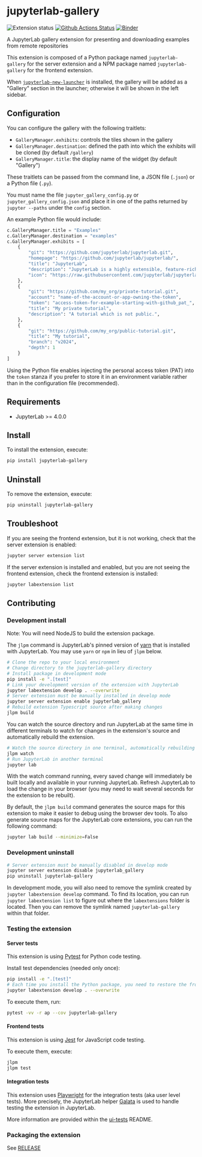 # jupyterlab-gallery

![Extension status](https://img.shields.io/badge/status-draft-critical 'Not yet working')
[![Github Actions Status](https://github.com/nebari-dev/jupyterlab-gallery/workflows/Build/badge.svg)](https://github.com/nebari-dev/jupyterlab-gallery/actions/workflows/build.yml)
[![Binder](https://mybinder.org/badge_logo.svg)](https://mybinder.org/v2/gh/nebari-dev/jupyterlab-gallery/main?urlpath=lab)

A JupyterLab gallery extension for presenting and downloading examples from remote repositories

This extension is composed of a Python package named `jupyterlab-gallery`
for the server extension and a NPM package named `jupyterlab-gallery`
for the frontend extension.

When [`jupyterlab-new-launcher`](https://github.com/nebari-dev/jupyterlab-new-launcher) is installed, the gallery will be added as a "Gallery" section in the launcher; otherwise it will be shown in the left sidebar.

## Configuration

You can configure the gallery with the following traitlets:

- `GalleryManager.exhibits`: controls the tiles shown in the gallery
- `GalleryManager.destination`: defined the path into which the exhibits will be cloned (by default `/gallery`)
- `GalleryManager.title`: the display name of the widget (by default "Gallery")

These traitlets can be passed from the command line, a JSON file (`.json`) or a Python file (`.py`).

You must name the file `jupyter_gallery_config.py` or `jupyter_gallery_config.json` and place it in one of the paths returned by `jupyter --paths` under the `config` section.

An example Python file would include:

```python
c.GalleryManager.title = "Examples"
c.GalleryManager.destination = "examples"
c.GalleryManager.exhibits = [
    {
        "git": "https://github.com/jupyterlab/jupyterlab.git",
        "homepage": "https://github.com/jupyterlab/jupyterlab/",
        "title": "JupyterLab",
        "description": "JupyterLab is a highly extensible, feature-rich notebook authoring application and editing environment.",
        "icon": "https://raw.githubusercontent.com/jupyterlab/jupyterlab/main/packages/ui-components/style/icons/jupyter/jupyter.svg"
    },
    {
        "git": "https://github.com/my_org/private-tutorial.git",
        "account": "name-of-the-account-or-app-owning-the-token",
        "token": "access-token-for-example-starting-with-github_pat_",
        "title": "My private tutorial",
        "description": "A tutorial which is not public.",
    },
    {
        "git": "https://github.com/my_org/public-tutorial.git",
        "title": "My tutorial",
        "branch": "v2024",
        "depth": 1
    }
]
```

Using the Python file enables injecting the personal access token (PAT) into the `token` stanza if you prefer to store it in an environment variable rather than in the configuration file (recommended).

## Requirements

- JupyterLab >= 4.0.0

## Install

To install the extension, execute:

```bash
pip install jupyterlab-gallery
```

## Uninstall

To remove the extension, execute:

```bash
pip uninstall jupyterlab-gallery
```

## Troubleshoot

If you are seeing the frontend extension, but it is not working, check
that the server extension is enabled:

```bash
jupyter server extension list
```

If the server extension is installed and enabled, but you are not seeing
the frontend extension, check the frontend extension is installed:

```bash
jupyter labextension list
```

## Contributing

### Development install

Note: You will need NodeJS to build the extension package.

The `jlpm` command is JupyterLab's pinned version of
[yarn](https://yarnpkg.com/) that is installed with JupyterLab. You may use
`yarn` or `npm` in lieu of `jlpm` below.

```bash
# Clone the repo to your local environment
# Change directory to the jupyterlab-gallery directory
# Install package in development mode
pip install -e ".[test]"
# Link your development version of the extension with JupyterLab
jupyter labextension develop . --overwrite
# Server extension must be manually installed in develop mode
jupyter server extension enable jupyterlab_gallery
# Rebuild extension Typescript source after making changes
jlpm build
```

You can watch the source directory and run JupyterLab at the same time in different terminals to watch for changes in the extension's source and automatically rebuild the extension.

```bash
# Watch the source directory in one terminal, automatically rebuilding when needed
jlpm watch
# Run JupyterLab in another terminal
jupyter lab
```

With the watch command running, every saved change will immediately be built locally and available in your running JupyterLab. Refresh JupyterLab to load the change in your browser (you may need to wait several seconds for the extension to be rebuilt).

By default, the `jlpm build` command generates the source maps for this extension to make it easier to debug using the browser dev tools. To also generate source maps for the JupyterLab core extensions, you can run the following command:

```bash
jupyter lab build --minimize=False
```

### Development uninstall

```bash
# Server extension must be manually disabled in develop mode
jupyter server extension disable jupyterlab_gallery
pip uninstall jupyterlab-gallery
```

In development mode, you will also need to remove the symlink created by `jupyter labextension develop`
command. To find its location, you can run `jupyter labextension list` to figure out where the `labextensions`
folder is located. Then you can remove the symlink named `jupyterlab-gallery` within that folder.

### Testing the extension

#### Server tests

This extension is using [Pytest](https://docs.pytest.org/) for Python code testing.

Install test dependencies (needed only once):

```sh
pip install -e ".[test]"
# Each time you install the Python package, you need to restore the front-end extension link
jupyter labextension develop . --overwrite
```

To execute them, run:

```sh
pytest -vv -r ap --cov jupyterlab-gallery
```

#### Frontend tests

This extension is using [Jest](https://jestjs.io/) for JavaScript code testing.

To execute them, execute:

```sh
jlpm
jlpm test
```

#### Integration tests

This extension uses [Playwright](https://playwright.dev/docs/intro) for the integration tests (aka user level tests).
More precisely, the JupyterLab helper [Galata](https://github.com/jupyterlab/jupyterlab/tree/master/galata) is used to handle testing the extension in JupyterLab.

More information are provided within the [ui-tests](./ui-tests/README.md) README.

### Packaging the extension

See [RELEASE](RELEASE.md)
